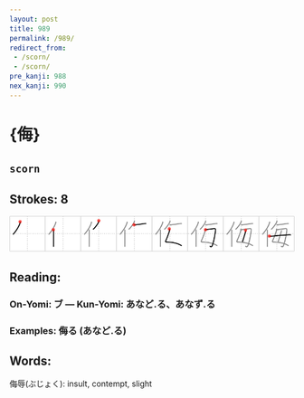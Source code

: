 ```yaml
---
layout: post
title: 989
permalink: /989/
redirect_from:
 - /scorn/
 - /scorn/
pre_kanji: 988
nex_kanji: 990
---
```


# {侮}

## `scorn`

## Strokes: 8

<div class="stroke"><img src="../images/E4BEAE.png" /></div>

## Reading:

### On-Yomi: ブ &mdash; Kun-Yomi: あなど.る、あなず.る

### Examples: 侮る (あなど.る)

## Words:

侮辱(ぶじょく): insult, contempt, slight
